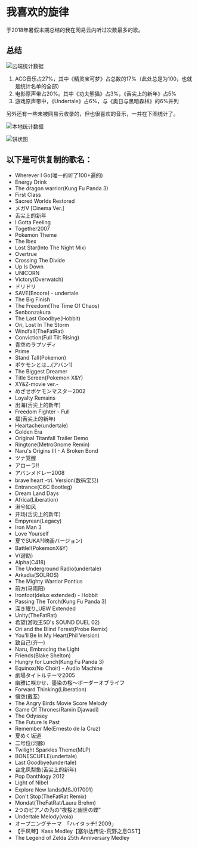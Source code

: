 # 我喜欢的旋律

于2018年暑假末期总结的我在网易云内听过次数最多的歌。

## 总结

![云端统计数据](http://cdn.lucario.cn/blog/notes/my-favorite/A1.png?imageView2/0/q/75|imageslim)

1. ACG音乐占27%，其中《精灵宝可梦》占总数的17%（此处总是为100，也就是统计名单的全部）
2. 电影原声带占20%。其中《功夫熊猫》占3%，《舌尖上的新年》占5%
3. 游戏原声带中，《Undertale》占6%，与《奥日与黑暗森林》的6%并列

另外还有一些未被网易云收录的，但也很喜欢的音乐，一并在下图统计了。

![本地统计数据](http://cdn.lucario.cn/blog/notes/my-favorite/A2.png?imageView2/0/q/75|imageslim)

![饼状图](http://cdn.lucario.cn/blog/notes/my-favorite/A3.png?imageView2/0/q/75|imageslim)

## 以下是可供复制的歌名：

- Wherever I Go(唯一的听了100+遍的)
- Energy Drink
- The dragon warrior(Kung Fu Panda 3)
- First Class
- Sacred Worlds Restored
- メガV [Cinema Ver.]
- 舌尖上的新年
- I Gotta Feeling
- Together2007
- Pokemon Theme
- The lbex
- Lost Star(Into The Night Mix)
- Overtrue
- Crossing The Divide
- Up Is Down
- UNICORN
- Victory(Overwatch)
- ドリドリ
- SAVE(Encore) - undertale
- The Big Finish
- The Freedom(The Time Of Chaos)
- Senbonzakura
- The Last Goodbye(Hobbit)
- Ori, Lost In The Storm
- Windfall(TheFatRat)
- Conviction(Full Tilt Rising)
- 青空のラプソディ
- Prime
- Stand Tall(Pokemon)
- ポケモンとは…(アバン1)
- The Biggest Dreamer
- Title Screen(Pokemon X&Y)
- XY&Z-movie ver.-
- めざせポケモンマスター2002
- Loyalty Remains
- 出海(舌尖上的新年)
- Freedom Fighter - Full
- 福(舌尖上的新年)
- Heartache(undertale)
- Golden Era
- Original Titanfall Trailer Demo
- Ringtone(MetroGnome Remin)
- Naru's Origins III - A Broken Bond
- ツナ覚醒
- アローラ!!
- アバンメドレー2008
- brave heart -tri. Version(数码宝贝)
- Entrance(C6C Bootleg)
- Dream Land Days
- Africa(Liberation)
- 湫兮如风
- 开场(舌尖上的新年)
- Empyrean(Legacy)
- Iron Man 3
- Love Yourself
- 夏でSUKA?(映画バージョン)
- Battle!(PokemonX&Y）
- V(遊助)
- Alpha(C418)
- The Underground Radio(undertale)
- Arkadia(SOLROS)
- The Mighty Warrior Pontius
- 前方(马雨阳)
- Ironfoot(delux extended) - Hobbit
- Passing The Torch(Kung Fu Panda 3)
- 深き眠り_UBW Extended
- Unity(TheFatRat)
- 希望(游戏王5D's SOUND DUEL 02)
- Ori and the Blind Forest(Probe Remix)
- You'll Be In My Heart(Phil Version)
- 致自己(齐一)
- Naru, Embracing the Light
- Friends(Blake Shelton)
- Hungry for Lunch(Kung Fu Panda 3)
- Equinox(No Choir) - Audio Machine
- 劇場タイトルテーマ2005
- 幽雅に咲かせ、墨染の桜～ボーダーオブライフ
- Forward Thinking(Liberation)
- 悟空(戴荃)
- The Angry Birds Movie Score Melody
- Game Of Thrones(Ramin Djawadi)
- The Odyssey
- The Future Is Past
- Remember Me(Ernesto de la Cruz)
- 夏めく坂道
- 二号位(河豚)
- Twilight Sparkles Theme(MLP)
- BONESCUFLE(undertale)
- Last Goodbye(undertale)
- 台北凤梨鱼(舌尖上的新年)
- Pop Danthlogy 2012
- Light of Nibel
- Explore New lands(MSJ017001）
- Don't Stop(TheFatRat Remix)
- Mondat(TheFatRat/Laura Brehm)
- 2つのピアノの为の“夜桜と幽世の蝶”
- Undertale Melody(voia)
- オープニングテーマ　「ハイタッチ! 2009」
- 【手风琴】Kass Medley【塞尔达传说-荒野之息OST】
- The Legend of Zelda 25th Anniversary Medley

